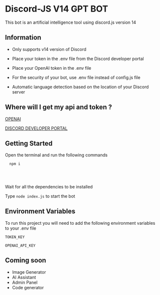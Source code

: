 
# Discord-JS V14 GPT BOT

This bot is an artificial intelligence tool using discord.js version 14
 



## Information

- Only supports v14 version of Discord

- Place your token in the .env file from the Discord developer portal

- Place your OpenAI token in the .env file

- For the security of your bot, use .env file instead of config.js file

- Automatic language detection based on the location of your Discord server
## Where will I get my api and token ?

[OPENAI](https://openai.com/)

[DISCORD DEVELOPER PORTAL](https://discord.com/developers/)


  
## Getting Started 

Open the terminal and run the following commands

```bash 
  npm i
  
  
  
```
Wait for all the dependencies to be installed

Type `node index.js` to start the bot

    
## Environment Variables

To run this project you will need to add the following environment variables to your .env file

`TOKEN_KEY`

`OPENAI_API_KEY`

  
## Coming soon

- Image Generator
- AI Assistant
- Admin Panel
- Code generator

  
